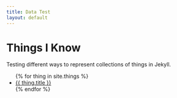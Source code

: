 ```yaml
---
title: Data Test
layout: default
---
```

# Things I Know

Testing different ways to represent collections of things in Jekyll.

<ul>
{% for thing in site.things %}
  <li>
    <a href="{{ thing.url }}">{{ thing.title }}</a>
  </li>
{% endfor %}
</ul>
